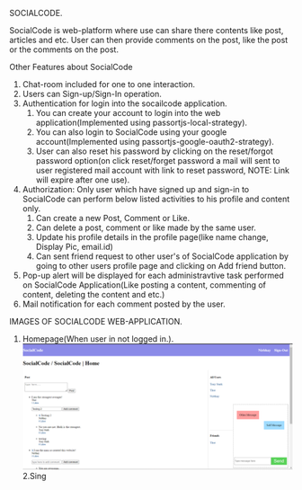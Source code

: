 SOCIALCODE.

SocialCode is web-platform where use can share there contents like post, articles and etc.
User can then provide comments on the post, like the post or the comments on the post.

Other Features about SocialCode
1. Chat-room included for one to one interaction.
2. Users can Sign-up/Sign-In operation.
3. Authentication for login into the socailcode application.
    1. You can create your account to login into the web application(Implemented using passortjs-local-strategy).
    2. You can also login to SocialCode using your google account(Implemented using passortjs-google-oauth2-strategy).
    3. User can also reset his password by clicking on the reset/forgot password option(on click reset/forget password a mail will sent to user registered mail account with link to reset password, NOTE: Link will expire after one use).
4. Authorization: Only user which have signed up and sign-in to SocialCode can perform below listed activities to his profile and content only.
    1. Can create a new Post, Comment or Like.
    2. Can delete a post, comment or like made by the same user.
    3. Update his profile details in the profile page(like name change, Display Pic, email.id)
    4. Can sent friend request to other user's of SocialCode application by going to other users profile page and clicking on Add friend button.
5. Pop-up alert will be displayed for each administravtive task performed on SocialCode Application(Like posting a content, commenting of content, deleting the content and etc.)
6. Mail notification for each comment posted by the user.


IMAGES OF SOCIALCODE WEB-APPLICATION.

1. Homepage(When user in not logged in.).
![Homepage](./Images_Of_SocialCode/Homepage.png)
2.Sing
